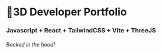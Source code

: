 # 🚀3D Developer Portfolio

### Javascript + React + TailwindCSS + Vite + ThreeJS
###### Backed in the hood!

